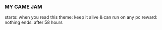 ### MY GAME JAM

starts: when you read this
theme: keep it alive & can run on any pc
reward: nothing
ends: after 58 hours

